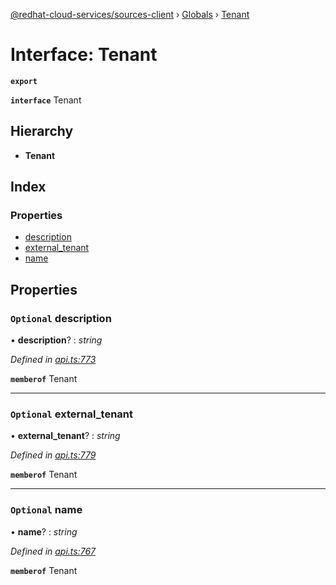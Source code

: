 [@redhat-cloud-services/sources-client](../README.md) › [Globals](../globals.md) › [Tenant](tenant.md)

# Interface: Tenant

**`export`** 

**`interface`** Tenant

## Hierarchy

* **Tenant**

## Index

### Properties

* [description](tenant.md#optional-description)
* [external_tenant](tenant.md#optional-external_tenant)
* [name](tenant.md#optional-name)

## Properties

### `Optional` description

• **description**? : *string*

*Defined in [api.ts:773](https://github.com/RedHatInsights/javascript-clients.gi/blob/master/packages/sources/api.ts#L773)*

**`memberof`** Tenant

___

### `Optional` external_tenant

• **external_tenant**? : *string*

*Defined in [api.ts:779](https://github.com/RedHatInsights/javascript-clients.gi/blob/master/packages/sources/api.ts#L779)*

**`memberof`** Tenant

___

### `Optional` name

• **name**? : *string*

*Defined in [api.ts:767](https://github.com/RedHatInsights/javascript-clients.gi/blob/master/packages/sources/api.ts#L767)*

**`memberof`** Tenant
